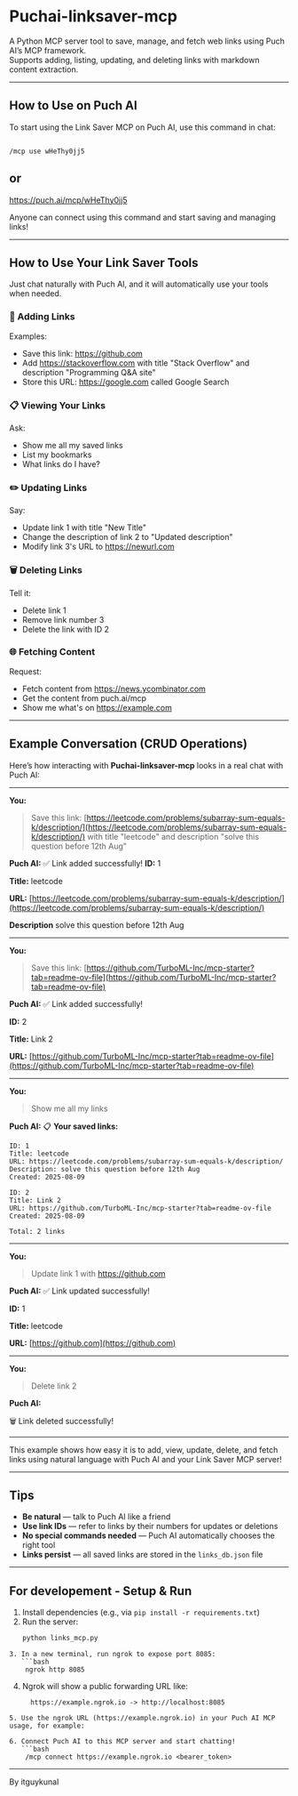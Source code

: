 # Puchai-linksaver-mcp

A Python MCP server tool to save, manage, and fetch web links using Puch AI’s MCP framework.  
Supports adding, listing, updating, and deleting links with markdown content extraction.

---
## How to Use on Puch AI

To start using the Link Saver MCP on Puch AI, use this command in chat:


```

/mcp use wHeThy0jj5

````

## or 
https://puch.ai/mcp/wHeThy0jj5



Anyone can connect using this command and start saving and managing links!

---

## How to Use Your Link Saver Tools

Just chat naturally with Puch AI, and it will automatically use your tools when needed.

### 🔗 Adding Links  
Examples:  
- Save this link: https://github.com  
- Add https://stackoverflow.com with title "Stack Overflow" and description "Programming Q&A site"  
- Store this URL: https://google.com called Google Search  

### 📋 Viewing Your Links  
Ask:  
- Show me all my saved links  
- List my bookmarks  
- What links do I have?  

### ✏️ Updating Links  
Say:  
- Update link 1 with title "New Title"  
- Change the description of link 2 to "Updated description"  
- Modify link 3's URL to https://newurl.com  

### 🗑️ Deleting Links  
Tell it:  
- Delete link 1  
- Remove link number 3  
- Delete the link with ID 2  

### 🌐 Fetching Content  
Request:  
- Fetch content from https://news.ycombinator.com  
- Get the content from puch.ai/mcp  
- Show me what's on https://example.com  

---

## Example Conversation (CRUD Operations)

Here’s how interacting with **Puchai-linksaver-mcp** looks in a real chat with Puch AI:

---

**You:**

> Save this link: [https://leetcode.com/problems/subarray-sum-equals-k/description/](https://leetcode.com/problems/subarray-sum-equals-k/description/) with title "leetcode" and description "solve this question before 12th Aug"

**Puch AI:**
✅ Link added successfully!
**ID:** 1

**Title:** leetcode

**URL:** [https://leetcode.com/problems/subarray-sum-equals-k/description/](https://leetcode.com/problems/subarray-sum-equals-k/description/)

**Description** solve this question before 12th Aug

---

**You:**

> Save this link: [https://github.com/TurboML-Inc/mcp-starter?tab=readme-ov-file](https://github.com/TurboML-Inc/mcp-starter?tab=readme-ov-file)

**Puch AI:**
✅ Link added successfully!

**ID:** 2

**Title:** Link 2

**URL:** [https://github.com/TurboML-Inc/mcp-starter?tab=readme-ov-file](https://github.com/TurboML-Inc/mcp-starter?tab=readme-ov-file)

---

**You:**

> Show me all my links

**Puch AI:**
📋 **Your saved links:**

```
ID: 1  
Title: leetcode  
URL: https://leetcode.com/problems/subarray-sum-equals-k/description/  
Description: solve this question before 12th Aug  
Created: 2025-08-09

ID: 2  
Title: Link 2  
URL: https://github.com/TurboML-Inc/mcp-starter?tab=readme-ov-file  
Created: 2025-08-09

Total: 2 links
```

---

**You:**

> Update link 1 with https://github.com

**Puch AI:**
✅ Link updated successfully!

**ID:** 1

**Title:** leetcode

**URL:** [https://github.com](https://github.com)

---

**You:**

> Delete link 2

**Puch AI:**

🗑️ Link deleted successfully!

---

This example shows how easy it is to add, view, update, delete, and fetch links using natural language with Puch AI and your Link Saver MCP server! 

---

## Tips

- **Be natural** — talk to Puch AI like a friend  
- **Use link IDs** — refer to links by their numbers for updates or deletions  
- **No special commands needed** — Puch AI automatically chooses the right tool  
- **Links persist** — all saved links are stored in the `links_db.json` file  

---

## For developement - Setup & Run

1. Install dependencies (e.g., via `pip install -r requirements.txt`)  
2. Run the server:  
   ```bash
   python links_mcp.py
````
3. In a new terminal, run ngrok to expose port 8085:
   ```bash
    ngrok http 8085
````
4. Ngrok will show a public forwarding URL like:                   
   ```nginx
     https://example.ngrok.io -> http://localhost:8085
````
5. Use the ngrok URL (https://example.ngrok.io) in your Puch AI MCP usage, for example:

6. Connect Puch AI to this MCP server and start chatting!
   ```bash
    /mcp connect https://example.ngrok.io <bearer_token>
````

---

By itguykunal
